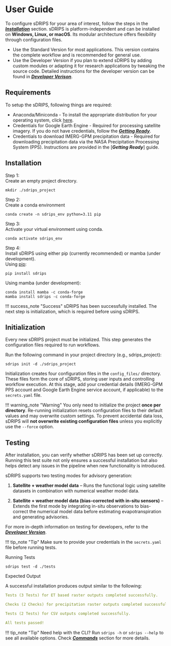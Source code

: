 # User Guide
To configure sDRIPS for your area of interest, follow the steps in the [***Installation***](#installation) section. sDRIPS is platform-independent and can be installed on **Windows, Linux, or macOS**. Its modular architecture offers flexibility through configuration files.

- Use the Standard Version for most applications. This version contains the complete workflow and is recommended for general use.  
- Use the Developer Version if you plan to extend sDRIPS by adding custom modules or adapting it for research applications by tweaking the source code. Detailed instructions for the developer version can be found in [***Developer Verison***](/en/latest/Developer_Version/Developer_Version).  

## Requirements
To setup the sDRIPS, following things are required:  

- Anaconda/Miniconda - To install the appropriate distribution for your operating system, click [here](https://www.anaconda.com/download/success).  
- Credentials for Google Earth Engine - Required for processing satellite imagery. If you do not have credentials, follow the [***Getting Ready***](/en/latest/Quick_Start/Getting_ready).  
- Credentials to download IMERG-GPM precipitation data - Required for downloading precipitation data via the NASA Precipitation Processing System (PPS). Instructions are provided in the [***Getting Ready***] guide.  

## Installation
<span class="preparation_step">Step 1:</span> <br>
Create an empty project directory.
```
mkdir ./sdrips_project
```
    
<span class="preparation_step">Step 2:</span> <br>
Create a conda environment
```
conda create -n sdrips_env python=3.11 pip
```
  
<span class="preparation_step">Step 3:</span> <br>
Activate your virtual environment using conda.
```
conda activate sdrips_env
```

<span class="preparation_step">Step 4:</span> <br>
Install sDRIPS using either pip (currently recommended) or mamba (under development).  
Using [pip](https://test.pypi.org/project/sdrips/):
```
pip install sdrips
```
Using mamba (under development):
```
conda install mamba -c conda-forge
mamba install sdrips -c conda-forge
```
!!! success_note "Success"
    sDRIPS has been successfully installed. The next step is initialization, which is required before using sDRIPS. 

## Initialization
Every new sDRIPS project must be initialized. This step generates the configuration files required to run workflows.

Run the following command in your project directory (e.g., sdrips_project):
```
sdrips init -d ./sdrips_project
```
Initialization creates four configuration files in the `config_files/` directory. These files form the core of sDRIPS, storing user inputs and controlling workflow execution. At this stage, add your credential details (IMERG-GPM PPS account and Google Earth Engine service account, if applicable) to the `secrets.yaml` file.

!!! warning_note "Warning"
    You only need to initialize the project **once per directory**. Re-running initialization resets configuration files to their default values and may overwrite custom settings. To prevent accidental data loss, sDRIPS will **not overwrite existing configuration files** unless you explicitly use the `--force` option.


## Testing
After installation, you can verify whether sDRIPS has been set up correctly. Running this test suite not only ensures a successful installation but also helps detect any issues in the pipeline when new functionality is introduced.

sDRIPS supports two testing modes for advisory generation:

1. **Satellite + weather model data** – Runs the functional logic using satellite datasets in combination with numerical weather model data.

2. **Satellite + weather model data (bias-corrected with in-situ sensors)** – Extends the first mode by integrating in-situ observations to bias-correct the numerical model data before estimating evapotranspiration and generating advisories.

For more in-depth information on testing for developers, refer to the [***Developer Version***](/en/latest/Development/Developer_Version/#testing).  

!!! tip_note "Tip"
    Make sure to provide your credentials in the `secrets.yaml` file before running tests.

Running Tests
```
sdrips test -d ./tests
```

Expected Output  

A successful installation produces output similar to the following:
```yaml
Tests (3 Tests) for ET based raster outputs completed successfully.

Checks (2 Checks) for precipitation raster outputs completed successfully.

Tests (2 Tests) for CSV outputs completed successfully.

All tests passed!
```

!!! tip_note "Tip"
    Need help with the CLI? Run `sdrips -h` or `sdrips --help` to see all available options. Check [***Commands***](/en/latest/Commands/cli/) section for more details.
